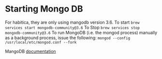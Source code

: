 # Starting Mongo DB

For habitica, they are only using mangodb version 3.6. To start `brew services start mongodb-community@3.6` To Stop `brew services stop mongodb-community@3.6` To run MongoDB \(i.e. the mongod process\) manually as a background process, issue the following: `mongod --config /usr/local/etc/mongod.conf --fork`

MangoDB [documentation](https://docs.mongodb.com/v3.6/tutorial/install-mongodb-on-os-x/)

